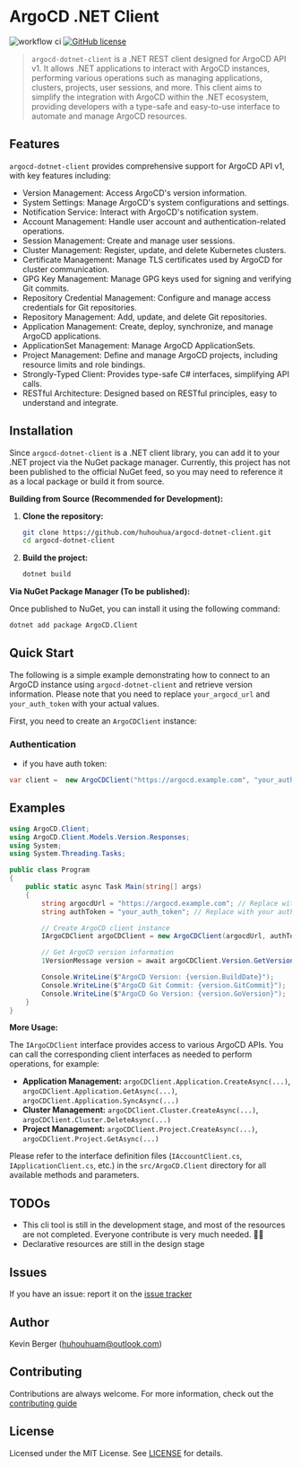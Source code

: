 # ArgoCD .NET Client
![workflow ci](https://github.com/huhouhua/argocd-dotnet-client/actions/workflows/ci.yml/badge.svg)
[![GitHub license](https://img.shields.io/badge/license-MIT-blue.svg)](https://github.com/huhouhua/argocd-dotnet-client/blob/main/LICENSE)

> `argocd-dotnet-client` is a .NET REST client designed for ArgoCD API v1. It allows .NET applications to interact with ArgoCD instances,
> performing various operations such as managing applications, clusters, projects, user sessions, and more. This client aims to simplify
> the integration with ArgoCD within the .NET ecosystem, providing developers with a type-safe and easy-to-use interface to automate and manage ArgoCD resources.


## Features

`argocd-dotnet-client` provides comprehensive support for ArgoCD API v1, with key features including:

- Version Management: Access ArgoCD's version information.
- System Settings: Manage ArgoCD's system configurations and settings.
- Notification Service: Interact with ArgoCD's notification system.
- Account Management: Handle user account and authentication-related operations.
- Session Management: Create and manage user sessions.
- Cluster Management: Register, update, and delete Kubernetes clusters.
- Certificate Management: Manage TLS certificates used by ArgoCD for cluster communication.
- GPG Key Management: Manage GPG keys used for signing and verifying Git commits.
- Repository Credential Management: Configure and manage access credentials for Git repositories.
- Repository Management: Add, update, and delete Git repositories.
- Application Management: Create, deploy, synchronize, and manage ArgoCD applications.
- ApplicationSet Management: Manage ArgoCD ApplicationSets.
- Project Management: Define and manage ArgoCD projects, including resource limits and role bindings.
- Strongly-Typed Client: Provides type-safe C# interfaces, simplifying API calls.
- RESTful Architecture: Designed based on RESTful principles, easy to understand and integrate.


## Installation

Since `argocd-dotnet-client` is a .NET client library, you can add it to your .NET project via the NuGet package manager. Currently, this project has not been published to the official NuGet feed, so you may need to reference it as a local package or build it from source.

**Building from Source (Recommended for Development):**

1.  **Clone the repository:**
    ```bash
    git clone https://github.com/huhouhua/argocd-dotnet-client.git
    cd argocd-dotnet-client
    ```
2.  **Build the project:**
    ```bash
    dotnet build
    ```

**Via NuGet Package Manager (To be published):**

Once published to NuGet, you can install it using the following command:

```bash
dotnet add package ArgoCD.Client
```

##  Quick Start

The following is a simple example demonstrating how to connect to an ArgoCD instance using `argocd-dotnet-client` and retrieve version information. Please note that you need to replace `your_argocd_url` and `your_auth_token` with your actual values.

First, you need to create an `ArgoCDClient` instance:

### Authentication
- if you have auth token:
```csharp
var client =  new ArgoCDClient("https://argocd.example.com", "your_auth_token");
```

## Examples
```csharp
using ArgoCD.Client;
using ArgoCD.Client.Models.Version.Responses;
using System;
using System.Threading.Tasks;

public class Program
{
    public static async Task Main(string[] args)
    {
        string argocdUrl = "https://argocd.example.com"; // Replace with your ArgoCD instance URL
        string authToken = "your_auth_token"; // Replace with your authentication token

        // Create ArgoCD client instance
        IArgoCDClient argoCDClient = new ArgoCDClient(argocdUrl, authToken);

        // Get ArgoCD version information
        1VersionMessage version = await argoCDClient.Version.GetVersionAsync();

        Console.WriteLine($"ArgoCD Version: {version.BuildDate}");
        Console.WriteLine($"ArgoCD Git Commit: {version.GitCommit}");
        Console.WriteLine($"ArgoCD Go Version: {version.GoVersion}");
    }
}
```

**More Usage:**

The `IArgoCDClient` interface provides access to various ArgoCD APIs. You can call the corresponding client interfaces as needed to perform operations, for example:

*   **Application Management:** `argoCDClient.Application.CreateAsync(...)`, `argoCDClient.Application.GetAsync(...)`, `argoCDClient.Application.SyncAsync(...)`
*   **Cluster Management:** `argoCDClient.Cluster.CreateAsync(...)`, `argoCDClient.Cluster.DeleteAsync(...)`
*   **Project Management:** `argoCDClient.Project.CreateAsync(...)`, `argoCDClient.Project.GetAsync(...)`

Please refer to the interface definition files (`IAccountClient.cs`, `IApplicationClient.cs`, etc.) in the `src/ArgoCD.Client` directory for all available methods and parameters.


## TODOs

- This cli tool is still in the development stage, and most of the resources are not completed. Everyone contribute is very much needed. 🙋‍♂️
- Declarative resources are still in the design stage

## Issues

If you have an issue: report it on the [issue tracker](https://github.com/huhouhua/argocd-dotnet-client/issues)

## Author

Kevin Berger (<huhouhuam@outlook.com>)

## Contributing

Contributions are always welcome. For more information, check out the [contributing guide](CONTRIBUTING.md)

##  License

Licensed under the MIT License. See [LICENSE](LICENSE) for details.
